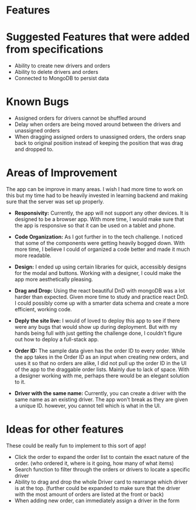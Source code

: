 # Features

# Suggested Features that were added from specifications
- Ability to create new drivers and orders
- Ability to delete drivers and orders
- Connected to MongoDB to persist data

# Known Bugs
- Assigned orders for drivers cannot be shuffled around
- Delay when orders are being moved around between the drivers and unassigned orders
- When dragging assigned orders to unassigned orders, the orders snap back to original position instead of keeping the position that was drag and dropped to. 

# Areas of Improvement
The app can be improve in many areas. I wish I had more time to work on this but my time had to be heavily invested in learning backend and making sure that the server was set up properly.

- **Responsivity:** Currently, the app will not support any other devices. It is designed to be a browser app. With more time, I would make sure that the app is responsive so that it can be used on a tablet and phone. 

- **Code Organization:** As I got further in to the tech challenge. I noticed that some of the components were getting heavily bogged down. With more time, I believe I could of organized a code better and made it much more readable. 

- **Design:** I ended up using certain libraries for quick, accessibly designs for the modal and buttons. Working with a designer, I could make the app more aesthetically pleasing. 

- **Drag and Drop:** Using the react beautiful DnD with mongoDB was a lot harder than expected. Given more time to study and practice react DnD. I could possibly come up with a smarter data schema and create a more efficient, working code. 

- **Deply the site live:** I would of loved to deploy this app to see if there were any bugs that would show up during deployment. But with my hands being full with just getting the challenge done, I couldn't figure out how to deploy a full-stack app. 

- **Order ID:** The sample data given has the order ID to every order. While the app takes in the Order ID as an input when creating new orders, and uses it so that no orders are alike, I did not pull up the order ID in the UI of the app to the draggable order lists. Mainly due to lack of space. With a designer working with me, perhaps there would be an elegant solution to it. 

- **Driver with the same name:** Currently, you can create a driver with the same name as an existing driver. The app won't break as they are given a unique ID. however, you cannot tell which is what in the UI. 

# Ideas for other features
These could be really fun to implement to this sort of app!
- Click the order to expand the order list to contain the exact nature of the order. (who ordered it, where is it going, how many of what items) 
- Search function to filter through the orders or drivers to locate a specific driver
- Ability to drag and drop the whole Driver card to rearrange which driver is at the top. (further could be expanded to make sure that the driver with the most amount of orders are listed at the front or back)
- When adding new order, can immediately assign a driver in the form 
